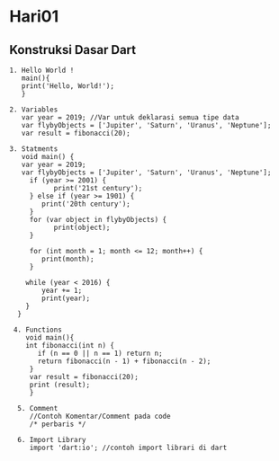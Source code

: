 # Hari01

## Konstruksi Dasar Dart

	1. Hello World !
	   main(){
	   print('Hello, World!');  
 	   }

	2. Variables
	   var year = 2019; //Var untuk deklarasi semua tipe data
	   var flybyObjects = ['Jupiter', 'Saturn', 'Uranus', 'Neptune'];
	   var result = fibonacci(20);
	
	3. Statments
	   void main() {
	   var year = 2019;
	   var flybyObjects = ['Jupiter', 'Saturn', 'Uranus', 'Neptune'];
  	     if (year >= 2001) {
    	       print('21st century');
  	     } else if (year >= 1901) {
    		print('20th century');
  	     }
 	     for (var object in flybyObjects) {
    	       print(object);
  	     }

  	     for (int month = 1; month <= 12; month++) {
    		print(month);
  	     }

  	    while (year < 2016) {
    		year += 1;
    		print(year);
  	    }
	  }
	
	 4. Functions
	    void main(){
	    int fibonacci(int n) {
	       if (n == 0 || n == 1) return n;
  	       return fibonacci(n - 1) + fibonacci(n - 2);
	     }
	     var result = fibonacci(20);
	     print (result);
 	     }
		
	  5. Comment
	     //Contoh Komentar/Comment pada code
	     /* perbaris */

	  6. Import Library
	     import 'dart:io'; //contoh import librari di dart
	    
